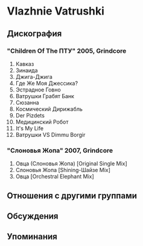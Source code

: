 # Vlazhnie Vatrushki



## Дискография

### "Children Of The ПТУ" 2005, Grindcore

1.  Кавказ
2.  Зинаида
3.  Джига-Джига
4.  Где Же Моя Джессика?
5.  Эстрадное Говно
6.  Ватрушки Грабят Банк
7.  Сюзанна
8.  Космический Дирижабль
9.  Der Pizdets
10.  Медицинский Робот
11.  It's My Life
12.  Ватрушки VS Dimmu Borgir

### "Слоновья Жопа" 2007, Grindcore

1.  Овца (Слоновья Жопа) [Original Single Mix]
2.  Слоновья Жопа [Shining-Шайзе Mix]
3.  Овца [Orchestral Elephant Mix]


## Отношения с другими группами


## Обсуждения


## Упоминания

